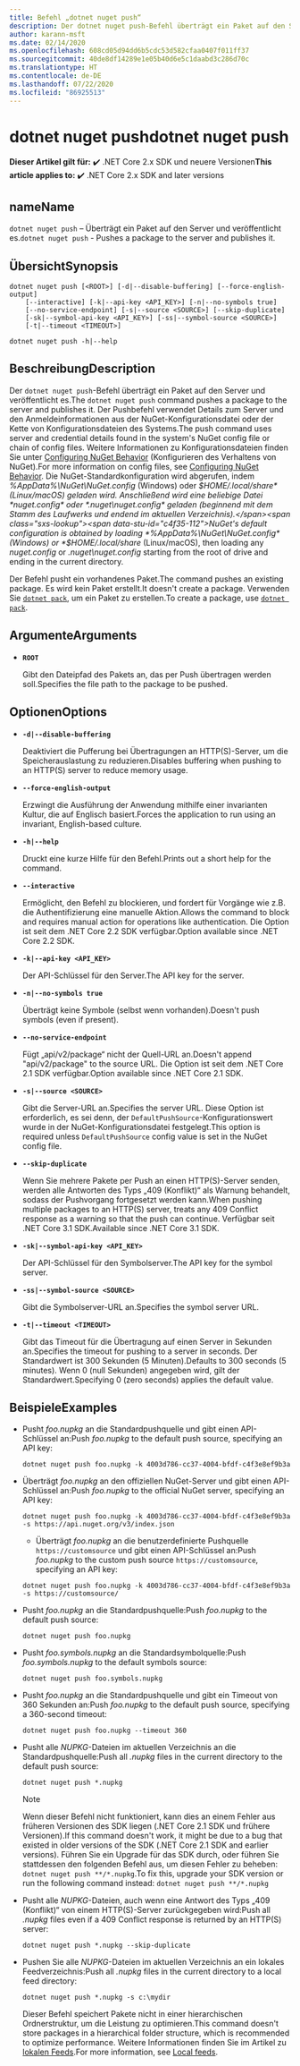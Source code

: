 ```yaml
---
title: Befehl „dotnet nuget push“
description: Der dotnet nuget push-Befehl überträgt ein Paket auf den Server und veröffentlicht es.
author: karann-msft
ms.date: 02/14/2020
ms.openlocfilehash: 608cd05d94dd6b5cdc53d582cfaa0407f011ff37
ms.sourcegitcommit: 40de8df14289e1e05b40d6e5c1daabd3c286d70c
ms.translationtype: HT
ms.contentlocale: de-DE
ms.lasthandoff: 07/22/2020
ms.locfileid: "86925513"
---
```

# <a name="dotnet-nuget-push"></a><span data-ttu-id="c4f35-103">dotnet nuget push</span><span class="sxs-lookup"><span data-stu-id="c4f35-103">dotnet nuget push</span></span>

<span data-ttu-id="c4f35-104">**Dieser Artikel gilt für:** ✔️ .NET Core 2.x SDK und neuere Versionen</span><span class="sxs-lookup"><span data-stu-id="c4f35-104">**This article applies to:** ✔️ .NET Core 2.x SDK and later versions</span></span>

## <a name="name"></a><span data-ttu-id="c4f35-105">name</span><span class="sxs-lookup"><span data-stu-id="c4f35-105">Name</span></span>

<span data-ttu-id="c4f35-106">`dotnet nuget push` – Überträgt ein Paket auf den Server und veröffentlicht es.</span><span class="sxs-lookup"><span data-stu-id="c4f35-106">`dotnet nuget push` - Pushes a package to the server and publishes it.</span></span>

## <a name="synopsis"></a><span data-ttu-id="c4f35-107">Übersicht</span><span class="sxs-lookup"><span data-stu-id="c4f35-107">Synopsis</span></span>

```dotnetcli
dotnet nuget push [<ROOT>] [-d|--disable-buffering] [--force-english-output]
    [--interactive] [-k|--api-key <API_KEY>] [-n|--no-symbols true]
    [--no-service-endpoint] [-s|--source <SOURCE>] [--skip-duplicate]
    [-sk|--symbol-api-key <API_KEY>] [-ss|--symbol-source <SOURCE>]
    [-t|--timeout <TIMEOUT>]

dotnet nuget push -h|--help
```

## <a name="description"></a><span data-ttu-id="c4f35-108">Beschreibung</span><span class="sxs-lookup"><span data-stu-id="c4f35-108">Description</span></span>

<span data-ttu-id="c4f35-109">Der `dotnet nuget push`-Befehl überträgt ein Paket auf den Server und veröffentlicht es.</span><span class="sxs-lookup"><span data-stu-id="c4f35-109">The `dotnet nuget push` command pushes a package to the server and publishes it.</span></span> <span data-ttu-id="c4f35-110">Der Pushbefehl verwendet Details zum Server und den Anmeldeinformationen aus der NuGet-Konfigurationsdatei oder der Kette von Konfigurationsdateien des Systems.</span><span class="sxs-lookup"><span data-stu-id="c4f35-110">The push command uses server and credential details found in the system's NuGet config file or chain of config files.</span></span> <span data-ttu-id="c4f35-111">Weitere Informationen zu Konfigurationsdateien finden Sie unter [Configuring NuGet Behavior](/nuget/consume-packages/configuring-nuget-behavior) (Konfigurieren des Verhaltens von NuGet).</span><span class="sxs-lookup"><span data-stu-id="c4f35-111">For more information on config files, see [Configuring NuGet Behavior](/nuget/consume-packages/configuring-nuget-behavior).</span></span> <span data-ttu-id="c4f35-112">Die NuGet-Standardkonfiguration wird abgerufen, indem *%AppData%\NuGet\NuGet.config* (Windows) oder *$HOME/.local/share* (Linux/macOS) geladen wird. Anschließend wird eine beliebige Datei *nuget.config* oder *.nuget\nuget.config* geladen (beginnend mit dem Stamm des Laufwerks und endend im aktuellen Verzeichnis).</span><span class="sxs-lookup"><span data-stu-id="c4f35-112">NuGet's default configuration is obtained by loading *%AppData%\NuGet\NuGet.config* (Windows) or *$HOME/.local/share* (Linux/macOS), then loading any *nuget.config* or *.nuget\nuget.config* starting from the root of drive and ending in the current directory.</span></span>

<span data-ttu-id="c4f35-113">Der Befehl pusht ein vorhandenes Paket.</span><span class="sxs-lookup"><span data-stu-id="c4f35-113">The command pushes an existing package.</span></span> <span data-ttu-id="c4f35-114">Es wird kein Paket erstellt.</span><span class="sxs-lookup"><span data-stu-id="c4f35-114">It doesn't create a package.</span></span> <span data-ttu-id="c4f35-115">Verwenden Sie [`dotnet pack`](dotnet-pack.md), um ein Paket zu erstellen.</span><span class="sxs-lookup"><span data-stu-id="c4f35-115">To create a package, use [`dotnet pack`](dotnet-pack.md).</span></span>

## <a name="arguments"></a><span data-ttu-id="c4f35-116">Argumente</span><span class="sxs-lookup"><span data-stu-id="c4f35-116">Arguments</span></span>

- **`ROOT`**

  <span data-ttu-id="c4f35-117">Gibt den Dateipfad des Pakets an, das per Push übertragen werden soll.</span><span class="sxs-lookup"><span data-stu-id="c4f35-117">Specifies the file path to the package to be pushed.</span></span>

## <a name="options"></a><span data-ttu-id="c4f35-118">Optionen</span><span class="sxs-lookup"><span data-stu-id="c4f35-118">Options</span></span>

- **`-d|--disable-buffering`**

  <span data-ttu-id="c4f35-119">Deaktiviert die Pufferung bei Übertragungen an HTTP(S)-Server, um die Speicherauslastung zu reduzieren.</span><span class="sxs-lookup"><span data-stu-id="c4f35-119">Disables buffering when pushing to an HTTP(S) server to reduce memory usage.</span></span>

- **`--force-english-output`**

  <span data-ttu-id="c4f35-120">Erzwingt die Ausführung der Anwendung mithilfe einer invarianten Kultur, die auf Englisch basiert.</span><span class="sxs-lookup"><span data-stu-id="c4f35-120">Forces the application to run using an invariant, English-based culture.</span></span>

- **`-h|--help`**

  <span data-ttu-id="c4f35-121">Druckt eine kurze Hilfe für den Befehl.</span><span class="sxs-lookup"><span data-stu-id="c4f35-121">Prints out a short help for the command.</span></span>

- **`--interactive`**

  <span data-ttu-id="c4f35-122">Ermöglicht, den Befehl zu blockieren, und fordert für Vorgänge wie z.B. die Authentifizierung eine manuelle Aktion.</span><span class="sxs-lookup"><span data-stu-id="c4f35-122">Allows the command to block and requires manual action for operations like authentication.</span></span> <span data-ttu-id="c4f35-123">Die Option ist seit dem .NET Core 2.2 SDK verfügbar.</span><span class="sxs-lookup"><span data-stu-id="c4f35-123">Option available since .NET Core 2.2 SDK.</span></span>

- **`-k|--api-key <API_KEY>`**

  <span data-ttu-id="c4f35-124">Der API-Schlüssel für den Server.</span><span class="sxs-lookup"><span data-stu-id="c4f35-124">The API key for the server.</span></span>

- **`-n|--no-symbols true`**

  <span data-ttu-id="c4f35-125">Überträgt keine Symbole (selbst wenn vorhanden).</span><span class="sxs-lookup"><span data-stu-id="c4f35-125">Doesn't push symbols (even if present).</span></span>

- **`--no-service-endpoint`**

  <span data-ttu-id="c4f35-126">Fügt „api/v2/package“ nicht der Quell-URL an.</span><span class="sxs-lookup"><span data-stu-id="c4f35-126">Doesn't append "api/v2/package" to the source URL.</span></span> <span data-ttu-id="c4f35-127">Die Option ist seit dem .NET Core 2.1 SDK verfügbar.</span><span class="sxs-lookup"><span data-stu-id="c4f35-127">Option available since .NET Core 2.1 SDK.</span></span>

- **`-s|--source <SOURCE>`**

  <span data-ttu-id="c4f35-128">Gibt die Server-URL an.</span><span class="sxs-lookup"><span data-stu-id="c4f35-128">Specifies the server URL.</span></span> <span data-ttu-id="c4f35-129">Diese Option ist erforderlich, es sei denn, der `DefaultPushSource`-Konfigurationswert wurde in der NuGet-Konfigurationsdatei festgelegt.</span><span class="sxs-lookup"><span data-stu-id="c4f35-129">This option is required unless `DefaultPushSource` config value is set in the NuGet config file.</span></span>

- **`--skip-duplicate`**

  <span data-ttu-id="c4f35-130">Wenn Sie mehrere Pakete per Push an einen HTTP(S)-Server senden, werden alle Antworten des Typs „409 (Konflikt)“ als Warnung behandelt, sodass der Pushvorgang fortgesetzt werden kann.</span><span class="sxs-lookup"><span data-stu-id="c4f35-130">When pushing multiple packages to an HTTP(S) server, treats any 409 Conflict response as a warning so that the push can continue.</span></span> <span data-ttu-id="c4f35-131">Verfügbar seit .NET Core 3.1 SDK.</span><span class="sxs-lookup"><span data-stu-id="c4f35-131">Available since .NET Core 3.1 SDK.</span></span>

- **`-sk|--symbol-api-key <API_KEY>`**

  <span data-ttu-id="c4f35-132">Der API-Schlüssel für den Symbolserver.</span><span class="sxs-lookup"><span data-stu-id="c4f35-132">The API key for the symbol server.</span></span>

- **`-ss|--symbol-source <SOURCE>`**

  <span data-ttu-id="c4f35-133">Gibt die Symbolserver-URL an.</span><span class="sxs-lookup"><span data-stu-id="c4f35-133">Specifies the symbol server URL.</span></span>

- **`-t|--timeout <TIMEOUT>`**

  <span data-ttu-id="c4f35-134">Gibt das Timeout für die Übertragung auf einen Server in Sekunden an.</span><span class="sxs-lookup"><span data-stu-id="c4f35-134">Specifies the timeout for pushing to a server in seconds.</span></span> <span data-ttu-id="c4f35-135">Der Standardwert ist 300 Sekunden (5 Minuten).</span><span class="sxs-lookup"><span data-stu-id="c4f35-135">Defaults to 300 seconds (5 minutes).</span></span> <span data-ttu-id="c4f35-136">Wenn 0 (null Sekunden) angegeben wird, gilt der Standardwert.</span><span class="sxs-lookup"><span data-stu-id="c4f35-136">Specifying 0 (zero seconds) applies the default value.</span></span>

## <a name="examples"></a><span data-ttu-id="c4f35-137">Beispiele</span><span class="sxs-lookup"><span data-stu-id="c4f35-137">Examples</span></span>

- <span data-ttu-id="c4f35-138">Pusht *foo.nupkg* an die Standardpushquelle und gibt einen API-Schlüssel an:</span><span class="sxs-lookup"><span data-stu-id="c4f35-138">Push *foo.nupkg* to the default push source, specifying an API key:</span></span>

  ```dotnetcli
  dotnet nuget push foo.nupkg -k 4003d786-cc37-4004-bfdf-c4f3e8ef9b3a
  ```

- <span data-ttu-id="c4f35-139">Überträgt *foo.nupkg* an den offiziellen NuGet-Server und gibt einen API-Schlüssel an:</span><span class="sxs-lookup"><span data-stu-id="c4f35-139">Push *foo.nupkg* to the official NuGet server, specifying an API key:</span></span>

  ```dotnetcli
  dotnet nuget push foo.nupkg -k 4003d786-cc37-4004-bfdf-c4f3e8ef9b3a -s https://api.nuget.org/v3/index.json
  ```
  
  * <span data-ttu-id="c4f35-140">Überträgt *foo.nupkg* an die benutzerdefinierte Pushquelle `https://customsource` und gibt einen API-Schlüssel an:</span><span class="sxs-lookup"><span data-stu-id="c4f35-140">Push *foo.nupkg* to the custom push source `https://customsource`, specifying an API key:</span></span>

  ```dotnetcli
  dotnet nuget push foo.nupkg -k 4003d786-cc37-4004-bfdf-c4f3e8ef9b3a -s https://customsource/
  ```

- <span data-ttu-id="c4f35-141">Pusht *foo.nupkg* an die Standardpushquelle:</span><span class="sxs-lookup"><span data-stu-id="c4f35-141">Push *foo.nupkg* to the default push source:</span></span>

  ```dotnetcli
  dotnet nuget push foo.nupkg
  ```

- <span data-ttu-id="c4f35-142">Pusht *foo.symbols.nupkg* an die Standardsymbolquelle:</span><span class="sxs-lookup"><span data-stu-id="c4f35-142">Push *foo.symbols.nupkg* to the default symbols source:</span></span>

  ```dotnetcli
  dotnet nuget push foo.symbols.nupkg
  ```

- <span data-ttu-id="c4f35-143">Pusht *foo.nupkg* an die Standardpushquelle und gibt ein Timeout von 360 Sekunden an:</span><span class="sxs-lookup"><span data-stu-id="c4f35-143">Push *foo.nupkg* to the default push source, specifying a 360-second timeout:</span></span>

  ```dotnetcli
  dotnet nuget push foo.nupkg --timeout 360
  ```

- <span data-ttu-id="c4f35-144">Pusht alle *NUPKG*-Dateien im aktuellen Verzeichnis an die Standardpushquelle:</span><span class="sxs-lookup"><span data-stu-id="c4f35-144">Push all *.nupkg* files in the current directory to the default push source:</span></span>

  ```dotnetcli
  dotnet nuget push *.nupkg
  ```

  > [!NOTE]
  > <span data-ttu-id="c4f35-145">Wenn dieser Befehl nicht funktioniert, kann dies an einem Fehler aus früheren Versionen des SDK liegen (.NET Core 2.1 SDK und frühere Versionen).</span><span class="sxs-lookup"><span data-stu-id="c4f35-145">If this command doesn't work, it might be due to a bug that existed in older versions of the SDK (.NET Core 2.1 SDK and earlier versions).</span></span>
  > <span data-ttu-id="c4f35-146">Führen Sie ein Upgrade für das SDK durch, oder führen Sie stattdessen den folgenden Befehl aus, um diesen Fehler zu beheben: `dotnet nuget push **/*.nupkg`.</span><span class="sxs-lookup"><span data-stu-id="c4f35-146">To fix this, upgrade your SDK version or run the following command instead: `dotnet nuget push **/*.nupkg`</span></span>

- <span data-ttu-id="c4f35-147">Pusht alle *NUPKG*-Dateien, auch wenn eine Antwort des Typs „409 (Konflikt)“ von einem HTTP(S)-Server zurückgegeben wird:</span><span class="sxs-lookup"><span data-stu-id="c4f35-147">Push all *.nupkg* files even if a 409 Conflict response is returned by an HTTP(S) server:</span></span>

  ```dotnetcli
  dotnet nuget push *.nupkg --skip-duplicate
  ```

- <span data-ttu-id="c4f35-148">Pushen Sie alle *NUPKG*-Dateien im aktuellen Verzeichnis an ein lokales Feedverzeichnis:</span><span class="sxs-lookup"><span data-stu-id="c4f35-148">Push all *.nupkg* files in the current directory to a local feed directory:</span></span>

  ```dotnetcli
  dotnet nuget push *.nupkg -s c:\mydir
  ```

  <span data-ttu-id="c4f35-149">Dieser Befehl speichert Pakete nicht in einer hierarchischen Ordnerstruktur, um die Leistung zu optimieren.</span><span class="sxs-lookup"><span data-stu-id="c4f35-149">This command doesn't store packages in a hierarchical folder structure, which is recommended to optimize performance.</span></span> <span data-ttu-id="c4f35-150">Weitere Informationen finden Sie im Artikel zu [lokalen Feeds](/nuget/hosting-packages/local-feeds).</span><span class="sxs-lookup"><span data-stu-id="c4f35-150">For more information, see [Local feeds](/nuget/hosting-packages/local-feeds).</span></span>  
